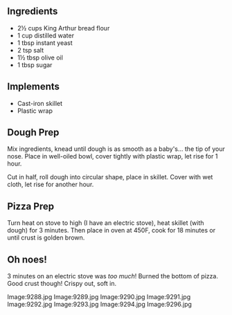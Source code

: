 

Ingredients
-----------

-   2½ cups King Arthur bread flour
-   1 cup distilled water
-   1 tbsp instant yeast
-   2 tsp salt
-   1½ tbsp olive oil
-   1 tbsp sugar

Implements
----------

-   Cast-iron skillet
-   Plastic wrap

Dough Prep
----------

Mix ingredients, knead until dough is as smooth as a baby's... the tip
of your nose. Place in well-oiled bowl, cover tightly with plastic wrap,
let rise for 1 hour.

Cut in half, roll dough into circular shape, place in skillet. Cover
with wet cloth, let rise for another hour.

Pizza Prep
----------

Turn heat on stove to high (I have an electric stove), heat skillet
(with dough) for 3 minutes. Then place in oven at 450F, cook for 18
minutes or until crust is golden brown.

Oh noes!
--------

3 minutes on an electric stove was *too much*! Burned the bottom of
pizza. Good crust though! Crispy out, soft in.

Image:9288.jpg Image:9289.jpg Image:9290.jpg Image:9291.jpg
Image:9292.jpg Image:9293.jpg Image:9294.jpg Image:9296.jpg



